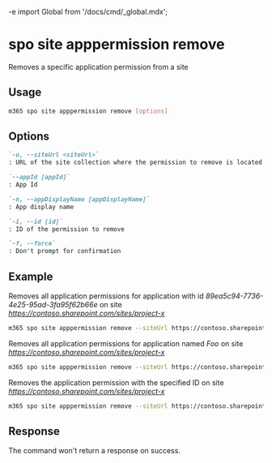 -e <!-- DISCLAIMER: All secrets, passwords, and sensitive values in this document are examples only and not real credentials. -->
import Global from '/docs/cmd/_global.mdx';

# spo site apppermission remove

Removes a specific application permission from a site

## Usage

```sh
m365 spo site apppermission remove [options]
```

## Options

```md definition-list
`-u, --siteUrl <siteUrl>`
: URL of the site collection where the permission to remove is located

`--appId [appId]`
: App Id

`-n, --appDisplayName [appDisplayName]`
: App display name

`-i, --id [id]`
: ID of the permission to remove

`-f, --force`
: Don't prompt for confirmation
```

<Global />

## Example

Removes all application permissions for application with id _89ea5c94-7736-4e25-95ad-3fa95f62b66e_ on site _https://contoso.sharepoint.com/sites/project-x_

```sh
m365 spo site apppermission remove --siteUrl https://contoso.sharepoint.com/sites/project-x --appId 89ea5c94-7736-4e25-95ad-3fa95f62b66e
```

Removes all application permissions for application named _Foo_ on site _https://contoso.sharepoint.com/sites/project-x_

```sh
m365 spo site apppermission remove --siteUrl https://contoso.sharepoint.com/sites/project-x --appDisplayName Foo
```

Removes the application permission with the specified ID on site _https://contoso.sharepoint.com/sites/project-x_

```sh
m365 spo site apppermission remove --siteUrl https://contoso.sharepoint.com/sites/project-x --id EXAMPLE_SECRET_VALUE_PLACEHOLDER
```

## Response

The command won't return a response on success.
